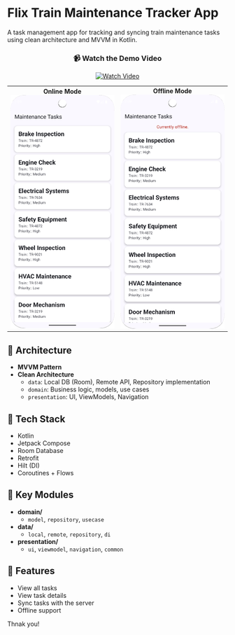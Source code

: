 # Flix Train Maintenance Tracker App

A task management app for tracking and syncing train maintenance tasks using clean architecture and MVVM in Kotlin.

  <div align="center">

  <h3>📹 Watch the Demo Video</h3>

  <a href="https://github.com/FahadKhalid/Flix-Train/blob/main/Flix.webm" target="_blank">
    <img src="https://img.shields.io/badge/Click%20to%20Watch-Video-blue?style=for-the-badge&logo=github" alt="Watch Video">
  </a>

</div>



<table align="center">
  
  <tr>
    <td align="center">
      <div><strong>Online Mode</strong></div>
      <img src="https://github.com/FahadKhalid/Flix-Train/blob/main/Online.png" width="300" alt="Light Mode" />
    </td>
    <td align="center">
      <div><strong>Offline Mode</strong></div>
      <img src="https://github.com/FahadKhalid/Flix-Train/blob/main/Offline.png" width="300" alt="Dark Mode" />
    </td>
  </tr>
</table>

## 🧱 Architecture

- **MVVM Pattern**
- **Clean Architecture**
    - `data`: Local DB (Room), Remote API, Repository implementation
    - `domain`: Business logic, models, use cases
    - `presentation`: UI, ViewModels, Navigation

## 🔧 Tech Stack

- Kotlin
- Jetpack Compose
- Room Database
- Retrofit
- Hilt (DI)
- Coroutines + Flows

## 📁 Key Modules

- **domain/**
    - `model`, `repository`, `usecase`
- **data/**
    - `local`, `remote`, `repository`, `di`
- **presentation/**
    - `ui`, `viewmodel`, `navigation`, `common`

## 🚀 Features

- View all tasks
- View task details
- Sync tasks with the server
- Offline support

Thnak you!
